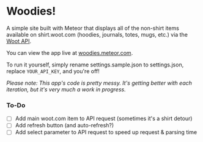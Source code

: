 Woodies!
========

A simple site built with Meteor that displays all of the non-shirt items available on shirt.woot.com (hoodies, journals, totes, mugs, etc.) via the [Woot API](http://api.woot.com/).

You can view the app live at [woodies.meteor.com](http://woodies.meteor.com).

To run it yourself, simply rename settings.sample.json to settings.json, replace `YOUR_API_KEY`, and you're off!

*Please note: This app's code is pretty messy. It's getting better with each iteration, but it's very much a work in progress.*


### To-Do
- [ ] Add main woot.com item to API request (sometimes it's a shirt detour)
- [ ] Add refresh button (and auto-refresh?)
- [ ] Add select parameter to API request to speed up request & parsing time
